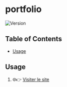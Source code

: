 # portfolio

![Version](https://img.shields.io/badge/version-1.0.0-blue.svg)

## Table of Contents

- [Usage](#usage)

## Usage

1. 🌐👉 [Visiter le site](https://martinbaud.github.io/portfolio/)